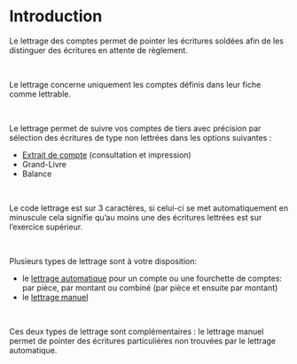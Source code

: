 # Introduction


Le lettrage des comptes permet de pointer les écritures soldées afin 
 de les distinguer des écritures en attente de règlement.


 


Le lettrage concerne uniquement les comptes définis dans leur fiche 
 comme lettrable.


 


Le lettrage permet de suivre vos comptes de tiers avec précision par 
 sélection des écritures de type non lettrées dans les options suivantes 
 :


* [Extrait 
 de compte](../../Ecritures/ExtraitCompte/ExtraitCompte.md) (consultation et impression)
* Grand-Livre
* Balance


 


Le code lettrage est sur 3 caractères, si celui-ci se met automatiquement 
 en minuscule cela signifie qu’au moins une des écritures lettrées est 
 sur l’exercice supérieur.


 


Plusieurs types de lettrage sont à votre disposition:


* le [lettrage 
 automatique](../3/LettrageAutomatique.md) pour un compte ou une fourchette de comptes: par pièce, 
 par montant ou combiné (par pièce et ensuite par montant)
* le [lettrage 
 manuel](../2/LettrageManuel.md)


 


Ces deux types de lettrage sont complémentaires : le lettrage manuel 
 permet de pointer des écritures particulières non trouvées par le lettrage 
 automatique.


 






